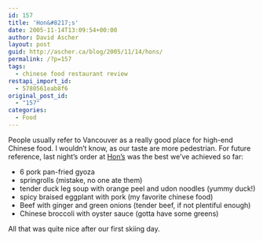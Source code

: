 ```yaml
---
id: 157
title: 'Hon&#8217;s'
date: 2005-11-14T13:09:54+00:00
author: David Ascher
layout: post
guid: http://ascher.ca/blog/2005/11/14/hons/
permalink: /?p=157
tags:
  - chinese food restaurant review
restapi_import_id:
  - 5780561eab8f6
original_post_id:
  - "157"
categories:
  - Food
---
```

People usually refer to Vancouver as a really good place for high-end Chinese food. I wouldn&#8217;t know, as our taste are more pedestrian. For future reference, last night&#8217;s order at [Hon&#8217;s](http://www.shinnova.com/hons_on_robson/) was the best we&#8217;ve achieved so far:

  * 6 pork pan-fried gyoza
  * springrolls (mistake, no one ate them)
  * tender duck leg soup with orange peel and udon noodles (yummy duck!)
  * spicy braised eggplant with pork (my favorite chinese food)
  * Beef with ginger and green onions (tender beef, if not plentiful enough)
  * Chinese broccoli with oyster sauce (gotta have some greens)

All that was quite nice after our first skiing day.